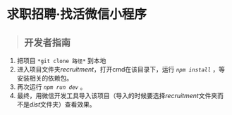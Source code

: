 # 求职招聘·找活微信小程序

> ## 开发者指南

1. 把项目 ` *git clone 路径* ` 到本地
2.  进入项目文件夹*recruitment*，打开cmd在该目录下，运行 *`npm install`* ，等安装相关的依赖包。
3. 再次运行 *`npm run dev`* 。
4. 最终，用微信开发工具导入该项目（导入的时候要选择*recruitment*文件夹而不是*dist*文件夹）查看效果。
